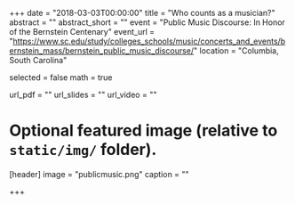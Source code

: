 +++
date = "2018-03-03T00:00:00"
title = "Who counts as a musician?"
abstract = ""
abstract_short = ""
event = "Public Music Discourse: In Honor of the Bernstein Centenary"
event_url = "https://www.sc.edu/study/colleges_schools/music/concerts_and_events/bernstein_mass/bernstein_public_music_discourse/"
location = "Columbia, South Carolina"

selected = false
math = true

url_pdf = ""
url_slides = ""
url_video = ""

# Optional featured image (relative to `static/img/` folder).
[header]
image = "publicmusic.png"
caption = ""

+++


